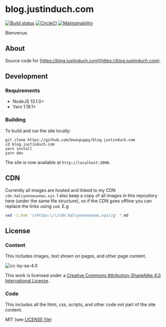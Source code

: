 # blog.justinduch.com

[![Build status](https://ci.appveyor.com/api/projects/status/t1ljsut41hs52ey1?svg=true)](https://ci.appveyor.com/project/beanpuppy/blog-justinduch-com)
[![CircleCI](https://circleci.com/gh/beanpuppy/blog.justinduch.com.svg?style=svg)](https://circleci.com/gh/beanpuppy/blog.justinduch.com)
[![Maintainability](https://api.codeclimate.com/v1/badges/1c68876e520c257b3bd5/maintainability)](https://codeclimate.com/github/beanpuppy/blog.justinduch.com/maintainability)

Bienvenue.

## About

Source code for [https://blog.justinduch.com](https://blog.justinduch.com).

## Development

### Requirements

* NodeJS 13.1.0+
* Yarn 1.19.1+

### Building

 To build and run the site locally:

```
git clone https://github.com/beanpuppy/blog.justinduch.com
cd blog.justinduch.com
yarn install
yarn dev
```

The site is now available at `http://localhost:3000`.

## CDN

Currently all images are hosted and linked to my CDN `cdn.halcyonnouveau.xyz`. I also keep a copy of all images in this repository here (under the same file structure), so if the CDN goes offline you can replace the links using `sed`. E.g

```bash
sed -i.bak 's/https:\/\/cdn.halcyonnouveau.xyz//g' *.md
```

## License

### Content

This includes images, text shown on pages, and other page content.

![cc-by-sa-4.0](https://i.creativecommons.org/l/by-sa/4.0/88x31.png)

This work is licensed under a [Creative Commons Attribution-ShareAlike 4.0 International License](http://creativecommons.org/licenses/by-sa/4.0).


### Code

This includes all the html, css, scripts, and other code not part of the site content.

MIT (see [LICENSE file](LICENSE))
